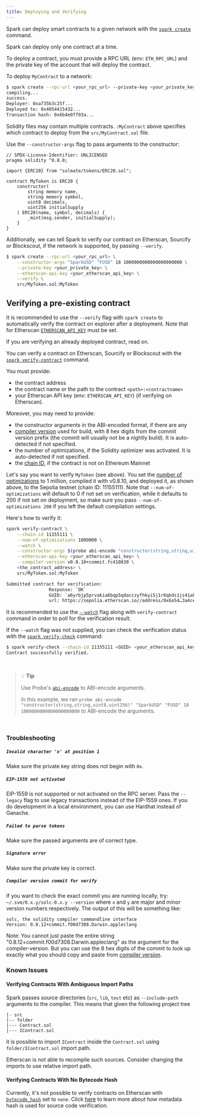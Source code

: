 ```yaml
---
title: Deploying and Verifying
---
```


Spark can deploy smart contracts to a given network with the [`spark create`](../reference/spark/spark-create) command.

Spark can deploy only one contract at a time.

To deploy a contract, you must provide a RPC URL (env: `ETH_RPC_URL`) and the private key of the account that will deploy the contract.

To deploy `MyContract` to a network:

```bash
$ spark create --rpc-url <your_rpc_url> --private-key <your_private_key> src/MyContract.sol:MyContract
compiling...
success.
Deployer: 0xa735b3c25f...
Deployed to: 0x4054415432...
Transaction hash: 0x6b4e0ff93a...
```

Solidity files may contain multiple contracts. `:MyContract` above specifies which contract to deploy from the `src/MyContract.sol` file.

Use the `--constructor-args` flag to pass arguments to the constructor:

<!--DOCUSAURUS_CODE_TABS-->
<!--Solidity-->

```solidity
// SPDX-License-Identifier: UNLICENSED
pragma solidity ^0.8.0;

import {ERC20} from "solmate/tokens/ERC20.sol";

contract MyToken is ERC20 {
    constructor(
        string memory name,
        string memory symbol,
        uint8 decimals,
        uint256 initialSupply
    ) ERC20(name, symbol, decimals) {
        _mint(msg.sender, initialSupply);
    }
}
```

<!--END_DOCUSAURUS_CODE_TABS-->

Additionally, we can tell Spark to verify our contract on Etherscan, Sourcify or Blockscout, if the network is supported, by passing `--verify`.

```sh
$ spark create --rpc-url <your_rpc_url> \
    --constructor-args "SparkUSD" "FUSD" 18 1000000000000000000000 \
    --private-key <your_private_key> \
    --etherscan-api-key <your_etherscan_api_key> \
    --verify \
    src/MyToken.sol:MyToken
```

## Verifying a pre-existing contract

It is recommended to use the `--verify` flag with `spark create` to automatically verify the contract on explorer after a deployment.
Note that for Etherscan [`ETHERSCAN_API_KEY`](../reference/config/etherscan#etherscan_api_key) must be set.

If you are verifying an already deployed contract, read on.

You can verify a contract on Etherscan, Sourcify or Blockscout with the [`spark verify-contract`](../reference/spark/spark-verify-contract.md) command.

You must provide:

- the contract address
- the contract name or the path to the contract `<path>:<contractname>`
- your Etherscan API key (env: `ETHERSCAN_API_KEY`) (if verifying on Etherscan).

Moreover, you may need to provide:

- the constructor arguments in the ABI-encoded format, if there are any
- [compiler version](https://etherscan.io/solcversions) used for build, with 8 hex digits from the commit version prefix (the commit will usually not be a nightly build). It is auto-detected if not specified.
- the number of optimizations, if the Solidity optimizer was activated. It is auto-detected if not specified.
- the [chain ID](https://evm-chainlist.netlify.app/), if the contract is not on Ethereum Mainnet

Let's say you want to verify `MyToken` (see above). You set the [number of optimizations](../reference/config/solidity-compiler.md#optimizer_runs) to 1 million, compiled it with v0.8.10, and deployed it, as shown above, to the Sepolia testnet (chain ID: 11155111). Note that `--num-of-optimizations` will default to 0 if not set on verification, while it defaults to 200 if not set on deployment, so make sure you pass `--num-of-optimizations 200` if you left the default compilation settings.

Here's how to verify it:

```bash
spark verify-contract \
    --chain-id 11155111 \
    --num-of-optimizations 1000000 \
    --watch \
    --constructor-args $(probe abi-encode "constructor(string,string,uint256,uint256)" "SparkUSD" "FUSD" 18 1000000000000000000000) \
    --etherscan-api-key <your_etherscan_api_key> \
    --compiler-version v0.8.10+commit.fc410830 \
    <the_contract_address> \
    src/MyToken.sol:MyToken

Submitted contract for verification:
                Response: `OK`
                GUID: `a6yrbjp5prvakia6bqp5qdacczyfhkyi5j1r6qbds1js41ak1a`
                url: https://sepolia.etherscan.io//address/0x6a54…3a4c#code
```

It is recommended to use the [`--watch`](../reference/spark/spark-verify-contract.md#verify-contract-options) flag along
with `verify-contract` command in order to poll for the verification result.

If the `--watch` flag was not supplied, you can check
the verification status with the [`spark verify-check`](../reference/spark/spark-verify-check.md) command:

```bash
$ spark verify-check --chain-id 11155111 <GUID> <your_etherscan_api_key>
Contract successfully verified.
```

&nbsp;

> 💡 **Tip**
>
> Use Probe's [`abi-encode`](../reference/probe/probe-abi-encode.md) to ABI-encode arguments.
>
> In this example, we ran `probe abi-encode "constructor(string,string,uint8,uint256)" "SparkUSD" "FUSD" 18 1000000000000000000000` to ABI-encode the arguments.

&nbsp;

### Troubleshooting

##### `Invalid character 'x' at position 1`

Make sure the private key string does not begin with `0x`.

##### `EIP-1559 not activated`

EIP-1559 is not supported or not activated on the RPC server. Pass the `--legacy` flag to use legacy transactions instead of the EIP-1559 ones. If you do development in a local environment, you can use Hardhat instead of Ganache.

##### `Failed to parse tokens`

Make sure the passed arguments are of correct type.

##### `Signature error`

Make sure the private key is correct.

##### `Compiler version commit for verify`

If you want to check the exact commit you are running locally, try: `~/.svm/0.x.y/solc-0.x.y --version` where `x` and
`y` are major and minor version numbers respectively. The output of this will be something like:

```ignore
solc, the solidity compiler commandline interface
Version: 0.8.12+commit.f00d7308.Darwin.appleclang
```

Note: You cannot just paste the entire string "0.8.12+commit.f00d7308.Darwin.appleclang" as the argument for the compiler-version. But you can use the 8 hex digits of the commit to look up exactly what you should copy and paste from [compiler version](https://etherscan.io/solcversions).

### Known Issues

#### Verifying Contracts With Ambiguous Import Paths

Spark passes source directories (`src`, `lib`, `test` etc) as `--include-path` arguments to the compiler.
This means that given the following project tree

```text
|- src
|-- folder
|--- Contract.sol
|--- IContract.sol
```

it is possible to import `IContract` inside the `Contract.sol` using `folder/IContract.sol` import path.

Etherscan is not able to recompile such sources. Consider changing the imports to use relative import path.

#### Verifying Contracts With No Bytecode Hash

Currently, it's not possible to verify contracts on Etherscan with [`bytecode_hash`](../reference/config/solidity-compiler.md#bytecode_hash)
set to `none`.
Click [here](https://docs.soliditylang.org/en/v0.8.13/metadata.html#usage-for-source-code-verification) to learn more about
how metadata hash is used for source code verification.
